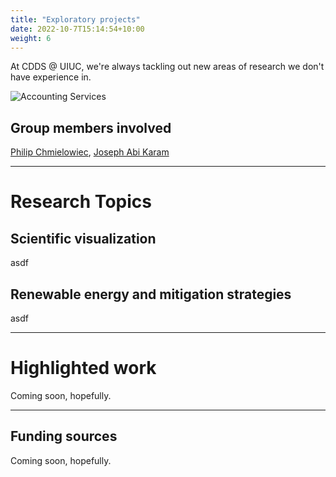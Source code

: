 ```yaml
---
title: "Exploratory projects"
date: 2022-10-7T15:14:54+10:00
weight: 6
---
```


At CDDS @ UIUC, we're always tackling out new areas of research we don't have experience in. 

![Accounting Services](/images/austin-distel-nGc5RT2HmF0-unsplash.jpg)

## Group members involved

[Philip Chmielowiec](https://cdds-at-uiuc.github.io/team/philip-chmielowiec/), [Joseph Abi Karam](https://cdds-at-uiuc.github.io/team/joseph-abi-karam/)

---

# Research Topics

## Scientific visualization

asdf 

## Renewable energy and mitigation strategies

asdf

---
# Highlighted work
Coming soon, hopefully.

---
## Funding sources
Coming soon, hopefully.
